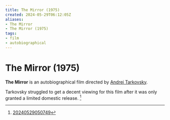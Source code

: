 ```yaml
---
title: The Mirror (1975)
created: 2024-05-29T06:12:05Z
aliases:
- The Mirror
- The Mirror (1975)
tags:
- film
- autobiographical
---
```


# The Mirror (1975)

**The Mirror** is an autobiographical film directed by [Andrei Tarkovsky](andrei-tarkovsky.md).

Tarkovsky struggled to get a decent viewing for this film after it was only granted a limited domestic release. [^1]

[^1]: [20240529050749](../entries/20240529050749.md)
